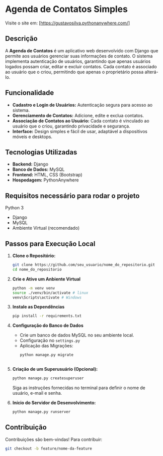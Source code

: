 # Agenda de Contatos Simples
Visite o site em: [https://gustavosilva.pythonanywhere.com/]

## Descrição
A **Agenda de Contatos** é um aplicativo web desenvolvido com Django que permite aos usuários gerenciar suas informações de contato.
O sistema implementa autenticação de usuários, garantindo que apenas usuários logados possam criar, editar e excluir contatos.
Cada contato é associado ao usuário que o criou, permitindo que apenas o proprietário possa alterá-lo.

## Funcionalidade
- **Cadastro e Login de Usuários:** Autenticação segura para acesso ao sistema.
- **Gerenciamento de Contatos:** Adicione, edite e exclua contatos.
- **Associação de Contatos ao Usuário:** Cada contato é vinculado ao usuário que o criou, garantindo privacidade e segurança.
- **Interface:** Design simples e fácil de usar, adaptável a dispositivos móveis e desktops.

## Tecnologias Utilizadas

- **Backend:** Django
- **Banco de Dados:** MySQL
- **Frontend:** HTML, CSS (Bootstrap)
- **Hospedagem:** PythonAnywhere

## Requisitos necessário para rodar o projeto

 Python 3
- Django
- MySQL
- Ambiente Virtual (recomendado)



## Passos para Execução Local 

1. **Clone o Repositório:**

   ```bash
   git clone https://github.com/seu_usuario/nome_do_repositorio.git
   cd nome_do_repositorio

2. **Crie e Ative um Anbiente Virtual**
   ```bash
   python -m venv venv
   source ./venv/bin/activate # linux
   venv\Scripts\activate # Windows
   
3. **Instale as Dependências**
   ```bash
   pip install -r requirements.txt

 4. **Configuração do Banco de Dados**
       - Crie um banco de dados MySQL no seu ambiente local.
       - Configuração no `settings.py`
       - Aplicação das Migrações:
         ```bash
         python manage.py migrate
        
5. **Criação de um Superusuário (Opcional):**

     ```bash
     python manage.py createsuperuser
     ```

     Siga as instruções fornecidas no terminal para definir o nome de usuário, e-mail e senha.

6. **Início do Servidor de Desenvolvimento:**

     ```bash
     python manage.py runserver
     ```


## Contribuição

Contribuições são bem-vindas! Para contribuir:

   ```bash
   git checkout -b feature/nome-da-feature

